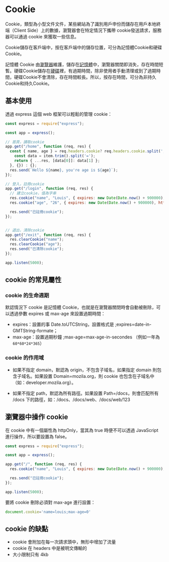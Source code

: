 # Cookie

Cookie，類型為小型文件文件，某些網站為了識別用戶申份而儲存在用戶本地終端（Client Side）上的數據，瀏覽器會在特定情況下攜帶 cookie發送請求，服務器可以通過 cookie 來獲取一些信息。

Cookie儲存在客戶端中，按在客戶端中的儲存位置，可分為記憶體Cookie和硬碟Cookie。

記憶體 Cookie 由[瀏覽器](https://zh.wikipedia.org/wiki/浏览器)維護，儲存在[記憶體](https://zh.wikipedia.org/wiki/内存)中，瀏覽器關閉即消失，存在時間短暫。硬碟Cookie儲存在[硬碟](https://zh.wikipedia.org/wiki/硬盘)裡，有過期時間，除非使用者手動清理或到了過期時間，硬碟Cookie不會清除，存在時間較長。所以，按存在時間，可分為非持久Cookie和持久Cookie。



## 基本使用

透過 express 這個 web 框架可以輕鬆的管理 cookie：

```js
const express = require("express");

const app = express();

// 首頁，讀取cookie
app.get("/home", function (req, res) {
  const { name, age } = req.headers.cookie? req.headers.cookie.split(';').reduce((res, item) => {
    const data = item.trim().split('=');
    return { ...res, [data[0]]: data[1] };
  }, {}) : {};
  res.send(`Hello ${name}, you're age is ${age}`);
});

// 登入，註冊cookie
app.get("/login", function (req, res) {
  // 建立cookie，值為字串
  res.cookie("name", "Louis", { expires: new Date(Date.now() + 900000), httpOnly: true});
  res.cookie("age", "26", { expires: new Date(Date.now() + 900000), httpOnly: true});

  res.send("已註冊cookie");
});


// 退出，清除cookie
app.get("/exit", function (req, res) {
  res.clearCookie("name");
  res.clearCookie("age");
  res.send("已清除cookie");
});

app.listen(5000);
```



## cookie 的常見屬性

### cookie 的生命週期

默認情況下 cookie 是記憶體 Cookie，也就是在瀏覽器關閉時會自動被刪除，可以透過參數 expires 或 max-age 來設置過期時間：

- expires：設置的事 Date.toUTCString，設置格式是 ;expires=date-in-GMTString-formate；
- max-age：設置過期秒鐘 ;max-age=max-age-in-secondes （例如一年為 `60*60*24*365`）



### cookie 的作用域

- 如果不指定 domain，默認為 origin，不包含子域名，如果指定 domain 則包含子域名。如果設置 Domain=mozila.org，則 cookie 也包含在子域名中（如：developer.mozila.org）。

- 如果不指定 path，默認為所有路徑。如果設置 Path=/docs，則會匹配所有 /docs 下的路徑，如：/docs、/docs/web、/docs/web/123



## 瀏覽器中操作 cookie

在 cookie 中有一個屬性為 httpOnly，當其為 true 時便不可以透過 JavaScript 進行操作，所以要設置為 false。

```js
const express = require("express");

const app = express();

app.get("/", function (req, res) {
  res.cookie("name", "Louis", { expires: new Date(Date.now() + 900000), httpOnly: false});

  res.send("已註冊cookie");
});

app.listen(5000);
```

要將 cookie 刪除必須對 max-age 進行設置：

```js
document.cookie='name=louis;max-age=0'
```



## cookie 的缺點

- cookie 會附加在每一次請求頭中，無形中增加了流量
- cookie 在 headers 中是被明文傳輸的
- 大小限制只有 4kb